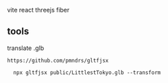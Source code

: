 vite react threejs fiber


## tools

  translate .glb

    https://github.com/pmndrs/gltfjsx

  ```
    npx gltfjsx public/LittlestTokyo.glb --transform
  ``` 